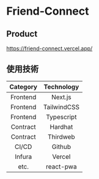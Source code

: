 # Friend-Connect

## Product

https://friend-connect.vercel.app/


## 使用技術

| Category | Technology |
| :------: | :--------: |
| Frontend | Next.js |
| Frontend | TailwindCSS |
| Frontend | Typescript |
| Contract | Hardhat |
| Contract | Thirdweb |
| CI/CD | Github |
| Infura | Vercel |
| etc. | react-pwa |
